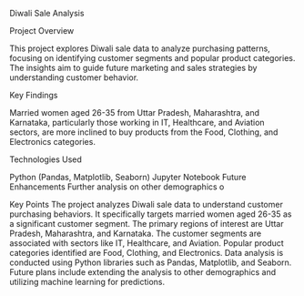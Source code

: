 Diwali Sale Analysis

Project Overview

This project explores Diwali sale data to analyze purchasing patterns, focusing on identifying customer segments and popular product categories. The insights aim to guide future marketing and sales strategies by understanding customer behavior.

Key Findings

Married women aged 26-35 from Uttar Pradesh, Maharashtra, and Karnataka, particularly those working in IT, Healthcare, and Aviation sectors, are more inclined to buy products from the Food, Clothing, and Electronics categories.

Technologies Used

Python (Pandas, Matplotlib, Seaborn)
Jupyter Notebook
Future Enhancements
Further analysis on other demographics o

Key Points
The project analyzes Diwali sale data to understand customer purchasing behaviors.
It specifically targets married women aged 26-35 as a significant customer segment.
The primary regions of interest are Uttar Pradesh, Maharashtra, and Karnataka.
The customer segments are associated with sectors like IT, Healthcare, and Aviation.
Popular product categories identified are Food, Clothing, and Electronics.
Data analysis is conducted using Python libraries such as Pandas, Matplotlib, and Seaborn.
Future plans include extending the analysis to other demographics and utilizing machine learning for predictions.
